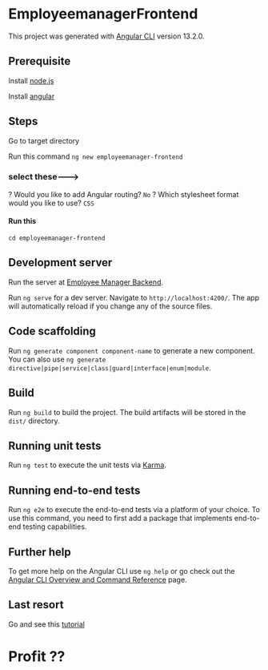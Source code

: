 # EmployeemanagerFrontend

This project was generated with [Angular CLI](https://github.com/angular/angular-cli) version 13.2.0.

## Prerequisite

Install [node.js](https://nodejs.org/en/) 

Install [angular](https://angular.io/guide/setup-local)

## Steps

Go to target directory

Run this command `ng new employeemanager-frontend`

### select these--->

? Would you like to add Angular routing? `No`
? Which stylesheet format would you like to use? `CSS`
#### Run this

`cd employeemanager-frontend`
## Development server

Run the server at [Employee Manager Backend](https://github.com/HasnatAbdullah/employeemanager).

Run `ng serve` for a dev server. Navigate to `http://localhost:4200/`. The app will automatically reload if you change any of the source files.

## Code scaffolding

Run `ng generate component component-name` to generate a new component. You can also use `ng generate directive|pipe|service|class|guard|interface|enum|module`.

## Build

Run `ng build` to build the project. The build artifacts will be stored in the `dist/` directory.

## Running unit tests

Run `ng test` to execute the unit tests via [Karma](https://karma-runner.github.io).

## Running end-to-end tests

Run `ng e2e` to execute the end-to-end tests via a platform of your choice. To use this command, you need to first add a package that implements end-to-end testing capabilities.

## Further help

To get more help on the Angular CLI use `ng help` or go check out the [Angular CLI Overview and Command Reference](https://angular.io/cli) page.

## Last resort

Go and see this [tutorial](https://www.youtube.com/watch?v=Gx4iBLKLVHk)

# Profit ??
